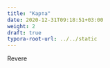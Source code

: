 ```yaml
---
title: "Карта"
date: 2020-12-31T09:18:51+03:00
weight: 2
draft: true
typora-root-url: ../../static
---
```


Revere

